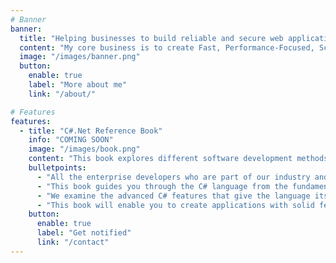```yaml
---
# Banner
banner:
  title: "Helping businesses to build reliable and secure web applications"
  content: "My core business is to create Fast, Performance-Focused, Scalable & Secure web applications using the latest and revolutionary technologies."
  image: "/images/banner.png"
  button:
    enable: true
    label: "More about me"
    link: "/about/"

# Features
features:
  - title: "C#.Net Reference Book"
    info: "COMING SOON"
    image: "/images/book.png"
    content: "This book explores different software development methods and habits that I have been applying for a long time. It encompasses coding, troubleshooting, software design, team work, refactoring, and architecture."
    bulletpoints:
      - "All the enterprise developers who are part of our industry and are interested in learning new things are the potential readers."
      - "This book guides you through the C# language from the fundamental concepts to the complex features."
      - "We examine the advanced C# features that give the language its uniqueness, elegance, and power."
      - "This book will enable you to create applications with solid features and master object-oriented programming."
    button:
      enable: true
      label: "Get notified"
      link: "/contact"
---
```

